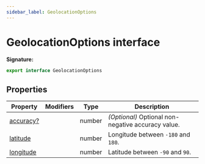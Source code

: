 ```yaml
---
sidebar_label: GeolocationOptions
---
```


# GeolocationOptions interface

**Signature:**

```typescript
export interface GeolocationOptions
```

## Properties

| Property                                                 | Modifiers | Type   | Description                                               |
| -------------------------------------------------------- | --------- | ------ | --------------------------------------------------------- |
| [accuracy?](./puppeteer.geolocationoptions.accuracy.md)  |           | number | <i>(Optional)</i> Optional non-negative accuracy value.   |
| [latitude](./puppeteer.geolocationoptions.latitude.md)   |           | number | Longitude between <code>-180</code> and <code>180</code>. |
| [longitude](./puppeteer.geolocationoptions.longitude.md) |           | number | Latitude between <code>-90</code> and <code>90</code>.    |
